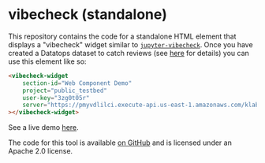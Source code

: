 # vibecheck (standalone)

This repository contains the code for a standalone HTML element that displays a "vibecheck" widget similar to [`jupyter-vibecheck`](https://github.com/KordingLab/jupyter-vibecheck). Once you have created a Datatops dataset to catch reviews (see [here](https://github.com/KordingLab/jupyter-vibecheck/blob/main/docs/0-Setup.ipynb) for details) you can use this element like so:

```html
<vibecheck-widget
    section-id="Web Component Demo"
    project="public_testbed"
    user-key="3zg0t05r"
    server="https://pmyvdlilci.execute-api.us-east-1.amazonaws.com/klab"
></vibecheck-widget>
```


See a live demo [here](https://kordinglab.com/vibecheck-webcomponents/demo.html).

The code for this tool is available [on GitHub](https://github.com/KordingLab/vibecheck-webcomponents) and is licensed under an Apache 2.0 license.
